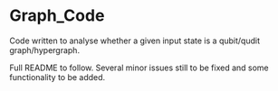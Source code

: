 # Graph_Code
Code written to analyse whether a given input state is a qubit/qudit graph/hypergraph.

Full README to follow. Several minor issues still to be fixed and some functionality to be added.


